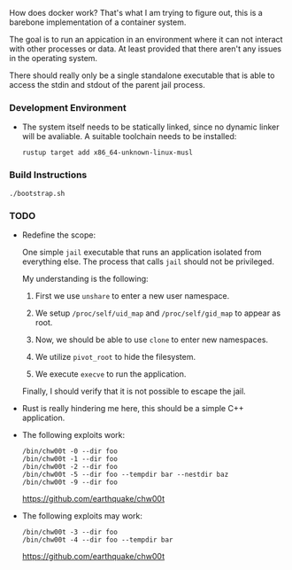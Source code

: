 How does docker work?  That's what I am trying to figure out, this is a barebone
implementation of a container system.

The goal is to run an appication in an environment where it can not interact with
other processes or data.  At least provided that there aren't any issues in the
operating system.

There should really only be a single standalone executable that is able to access
the stdin and stdout of the parent jail process.

### Development Environment

-   The system itself needs to be statically linked, since no dynamic linker will be
    avaliable.  A suitable toolchain needs to be installed:

    ```none
    rustup target add x86_64-unknown-linux-musl
    ```

### Build Instructions

```none
./bootstrap.sh
```

### TODO

-   Redefine the scope:

    One simple `jail` executable that runs an application isolated from everything
    else.  The process that calls `jail` should not be privileged.

    My understanding is the following:

     1. First we use `unshare` to enter a new user namespace.

     2. We setup `/proc/self/uid_map` and `/proc/self/gid_map` to appear as
        root.

     3. Now, we should be able to use `clone` to enter new namespaces.

     4. We utilize `pivot_root` to hide the filesystem.

     5. We execute `execve` to run the application.

    Finally, I should verify that it is not possible to escape the jail.

-   Rust is really hindering me here, this should be a simple C++ application.

-   The following exploits work:

    ```none
    /bin/chw00t -0 --dir foo
    /bin/chw00t -1 --dir foo
    /bin/chw00t -2 --dir foo
    /bin/chw00t -5 --dir foo --tempdir bar --nestdir baz
    /bin/chw00t -9 --dir foo
    ```

    https://github.com/earthquake/chw00t

-   The following exploits may work:

    ```none
    /bin/chw00t -3 --dir foo
    /bin/chw00t -4 --dir foo --tempdir bar
    ```

    https://github.com/earthquake/chw00t
